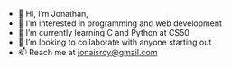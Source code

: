 - 👋 Hi, I’m Jonathan,
- 👀 I’m interested in programming and web development
- 🌱 I’m currently learning C and Python at CS50
- 💞️ I’m looking to collaborate with anyone starting out
- 📫 Reach me at jonaisroy@gmail.com
